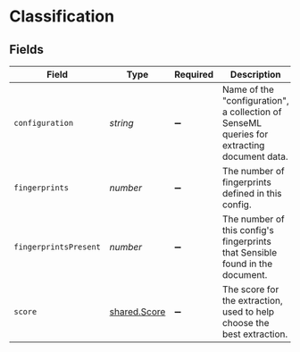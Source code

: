 # Classification


## Fields

| Field                                                                                       | Type                                                                                        | Required                                                                                    | Description                                                                                 | Example                                                                                     |
| ------------------------------------------------------------------------------------------- | ------------------------------------------------------------------------------------------- | ------------------------------------------------------------------------------------------- | ------------------------------------------------------------------------------------------- | ------------------------------------------------------------------------------------------- |
| `configuration`                                                                             | *string*                                                                                    | :heavy_minus_sign:                                                                          | Name of the "configuration",  a collection of SenseML queries for extracting document data. | config_for_x_company                                                                        |
| `fingerprints`                                                                              | *number*                                                                                    | :heavy_minus_sign:                                                                          | The number of fingerprints defined in this config.                                          | 1                                                                                           |
| `fingerprintsPresent`                                                                       | *number*                                                                                    | :heavy_minus_sign:                                                                          | The number of this config's fingerprints that Sensible found in the document.               | 1                                                                                           |
| `score`                                                                                     | [shared.Score](../../models/shared/score.md)                                                | :heavy_minus_sign:                                                                          | The score for the extraction, used to help choose the best extraction.                      |                                                                                             |